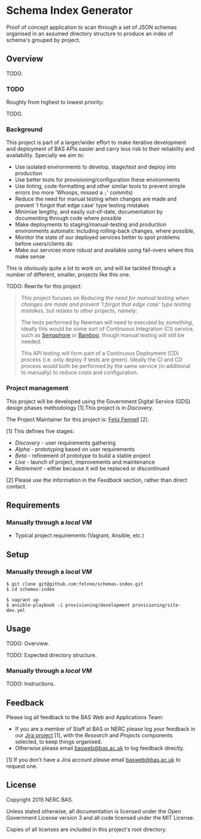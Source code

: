# Schema Index Generator

Proof of concept application to scan through a set of JSON schemas organised in an assumed directory structure to produce an index of schema's grouped by project.

## Overview

TODO.

### TODO

Roughly from highest to lowest priority:

TODO.

### Background

This project is part of a larger/wider effort to make iterative development and deployment of BAS APIs easier and carry less risk to their reliability and availability. Specially we aim to:

* Use isolated environments to develop, stage/test and deploy into production
* Use better tools for provisioning/configuration these environments
* Use linting, code-formatting and other similar tools to prevent simple errors (no more 'Whoops, missed a `;`' commits)
* Reduce the need for manual testing when changes are made and prevent 'I forgot that edge case' type testing mistakes
* Minimise lengthy, and easily out-of-date, documentation by documenting through code where possible
* Make deployments to staging/manual-testing and production environments automatic including rolling-back changes, where possible, 
* Monitor the state of our deployed services better to spot problems before users/clients do
* Make our services more robust and available using fail-overs where this make sense

This is obviously quite a lot to work on, and will be tackled through a number of different, smaller, projects like this one.

TODO: Rewrite for this project:

> This project focuses on *Reducing the need for manual testing when changes are made and prevent 'I forgot that edge case' type testing mistakes*, but relates to other projects, namely:
>
> The tests performed by Newman will need to executed by *something*, ideally this would be some sort of Continuous Integration (CI) service, such as [Semaphore](semaphoreci.com) or [Bamboo](https://www.atlassian.com/software/bamboo), though manual testing will still be needed.
>
> This API testing will form part of a Continuous Deployment (CD) process (i.e. only deploy if tests are green). Ideally the CI and CD process would both be performed by the same service (in additional to manually) to reduce costs and configuration.

### Project management

This project will be developed using the Government Digital Service (GDS) design phases methodology [1].This project is in *Discovery*.

The Project Maintainer for this project is: [Felix Fennell](mailto:felnne@bas.ac.uk) [2].

[1] This defines five stages:

* *Discovery* - user requirements gathering
* *Alpha* - prototyping based on user requirements
* *Beta* - refinement of prototype to build a stable project
* *Live* - launch of project, improvements and maintenance
* *Retirement* - either because it will be replaced or discontinued

[2] Please use the information in the *Feedback* section, rather than direct contact.

## Requirements

### Manually through a *local VM*

* Typical project requirements (Vagrant, Ansible, etc.)

## Setup

### Manually through a *local VM*

```shell
$ git clone git@github.com:felnne/schemas-index.git
$ cd schemas-index

$ vagrant up
$ ansible-playbook -i provisioning/development provisioning/site-dev.yml
```

## Usage

TODO: Overview.

TODO: Expected directory structure.

### Manually through a *local VM*

TODO: Instructions.

## Feedback

Please log all feedback to the BAS Web and Applications Team:

* If you are a member of Staff at BAS or NERC please log your feedback in our [Jira project](https://jira.ceh.ac.uk/browse/BASWEB) [1], with the *Research* and *Projects* components selected, to keep things organised.
* Otherwise please email [basweb@bas.ac.uk](mailto:basweb@bas.ac.uk) to log feedback directly.

[1] If you don't have a Jira account please email [basweb@bas.ac.uk](mailto:basweb@bas.ac.uk) to request one. 

## License

Copyright 2015 NERC BAS.

Unless stated otherwise, all documentation is licensed under the Open Government License version 3 and all code licensed under the MIT License.

Copies of all licenses are included in this project's root directory.

